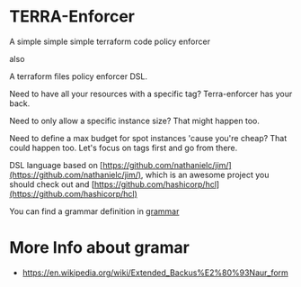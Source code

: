 # TERRA-Enforcer

A simple simple simple terraform code policy enforcer

also

A terraform files policy enforcer DSL.

Need to have all your resources with a specific tag? Terra-enforcer has your back.

Need to only allow a specific instance size? That might happen too.

Need to define a max budget for spot instances 'cause you're cheap? That could happen too. Let's focus on tags first and go from there. 

DSL language based on [https://github.com/nathanielc/jim/](https://github.com/nathanielc/jim/), which is an awesome project you should check out and [https://github.com/hashicorp/hcl](https://github.com/hashicorp/hcl)


You can find a grammar definition in [grammar](./dsl/grammar.md)

# More Info about gramar

- https://en.wikipedia.org/wiki/Extended_Backus%E2%80%93Naur_form